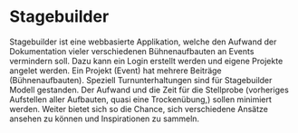 # Stagebuilder

Stagebuilder ist eine webbasierte Applikation, welche den Aufwand der Dokumentation vieler verschiedenen Bühnenaufbauten an Events vermindern soll. Dazu kann ein Login erstellt werden und eigene Projekte angelet werden. Ein Projekt (Event) hat mehrere Beiträge (Bühnenaufbauten). Speziell Turnunterhaltungen sind für Stagebuilder Modell gestanden. Der Aufwand und die Zeit für die Stellprobe (vorheriges Aufstellen aller Aufbauten, quasi eine Trockenübung,) sollen minimiert werden. Weiter bietet sich so die Chance, sich verschiedene Ansätze ansehen zu können und Inspirationen zu sammeln.
